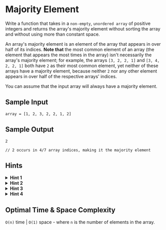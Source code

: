 # Majority Element

Write a function that takes in a `non-empty`, `unordered array` of positive integers and returns the array's majority element without sorting the array and without using more than constant space.

An array's majority element is an element of the array that appears in over half of its indices. **Note that** the most common element of an array (the element that appears the most times in the array) isn't necessarily the array's majority element; for example, the arrays `[3, 2, 2, 1]` and `[3, 4, 2, 2, 1]` both have `2` as their most common element, yet neither of these arrays have a majority element, because neither `2` nor any other element appears in over half of the respective arrays' indices.

You can assume that the input array will always have a majority element.

## Sample Input

```plaintext
array = [1, 2, 3, 2, 2, 1, 2]
```

## Sample Output

```plaintext
2

// 2 occurs in 4/7 array indices, making it the majority element
```

## Hints

<details>
<summary><b>Hint 1</b></summary>

If the `array` were sorted, the middle element would have to be the majority element. However, this does not produce an optimal algorithm. Can you find a solution that does not require sorting?

</details>

<details>
<summary><b>Hint 2</b></summary>

Try to first guess that the first element in the `array` is the majority element. From here, iterate through the array, incrementing a counter for each copy of that candidate element that is found, and decrementing the counter for each other element that is found. If the counter ends greater than 1, then that element must be the majority element. Can you generalize this idea to work for cases where the majority element isn't the first element?

</details>

<details>
<summary><b>Hint 3</b></summary>

Instead of iterating all the way to the end of the `array`, try stopping once the counter hits `0`. At this point, the guessed majority element must not be the majority element in the subarray of the `array` that you have already looked at. Moreover, the actual majority element must still be the majority element in the remaining subarray of the `array`, since at most half of the values in the first subarray were the majority element (otherwise it would have had a negative count). With this intuition, you can just repeat this process, only using the remaining subarray.

</details>

<details>
<summary><b>Hint 4</b></summary>

This problem can also be solved using bit manipulation. Consider each of the bits used to store an integer. For each of these bits, if over half of the elements in the `array` have the bit set, then that bit must be set in the majority element as well. Doing this for each bit can determine which bits are set in the majority element, and thus what the majority element is.

</details>

## Optimal Time & Space Complexity

`O(n)` time | `O(1)` space - where `n` is the number of elements in the array.
